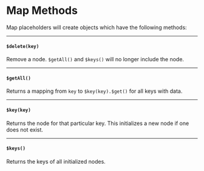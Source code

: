# Map Methods

Map placeholders will create objects which have the following methods:

---

#### `$delete(key)`

Remove a node. `$getAll()` and `$keys()` will no longer include the node.

---

#### `$getAll()`

Returns a mapping from `key` to `$key(key).$get()` for all keys with data.

---

#### `$key(key)`

Returns the node for that particular key.
This initializes a new node if one does not exist.

---

#### `$keys()`

Returns the keys of all initialized nodes.
